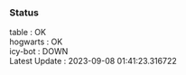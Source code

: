 ### Status


table : OK  
hogwarts : OK  
icy-bot : DOWN  
Latest Update : 2023-09-08 01:41:23.316722
